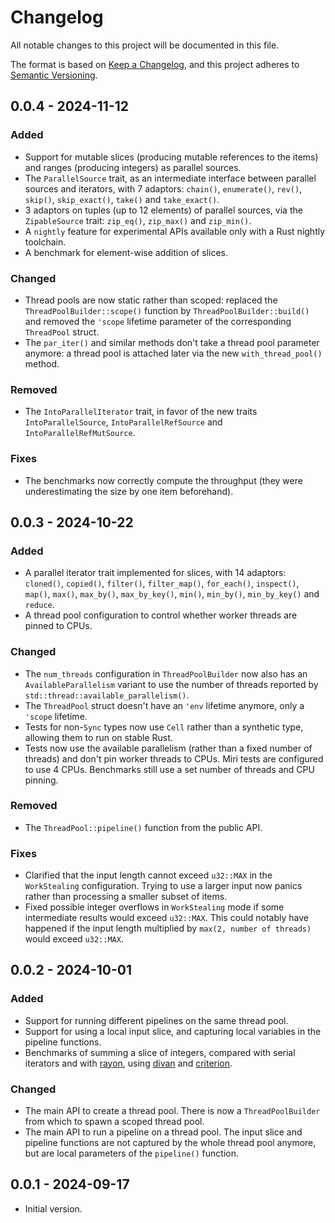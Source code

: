 # Changelog

All notable changes to this project will be documented in this file.

The format is based on [Keep a Changelog](https://keepachangelog.com/en/1.1.0/),
and this project adheres to
[Semantic Versioning](https://semver.org/spec/v2.0.0.html).

## 0.0.4 - 2024-11-12

### Added

- Support for mutable slices (producing mutable references to the items) and
  ranges (producing integers) as parallel sources.
- The `ParallelSource` trait, as an intermediate interface between parallel
  sources and iterators, with 7 adaptors: `chain()`, `enumerate()`, `rev()`,
  `skip()`, `skip_exact()`, `take()` and `take_exact()`.
- 3 adaptors on tuples (up to 12 elements) of parallel sources, via the
  `ZipableSource` trait: `zip_eq()`, `zip_max()` and `zip_min()`.
- A `nightly` feature for experimental APIs available only with a Rust nightly
  toolchain.
- A benchmark for element-wise addition of slices.

### Changed

- Thread pools are now static rather than scoped: replaced the
  `ThreadPoolBuilder::scope()` function by `ThreadPoolBuilder::build()` and
  removed the `'scope` lifetime parameter of the corresponding `ThreadPool`
  struct.
- The `par_iter()` and similar methods don't take a thread pool parameter
  anymore: a thread pool is attached later via the new `with_thread_pool()`
  method.

### Removed

- The `IntoParallelIterator` trait, in favor of the new traits
  `IntoParallelSource`, `IntoParallelRefSource` and `IntoParallelRefMutSource`.

### Fixes

- The benchmarks now correctly compute the throughput (they were underestimating
  the size by one item beforehand).

## 0.0.3 - 2024-10-22

### Added

- A parallel iterator trait implemented for slices, with 14 adaptors:
  `cloned()`, `copied()`, `filter()`, `filter_map()`, `for_each()`, `inspect()`,
  `map()`, `max()`, `max_by()`, `max_by_key()`, `min()`, `min_by()`,
  `min_by_key()` and `reduce`.
- A thread pool configuration to control whether worker threads are pinned to
  CPUs.

### Changed

- The `num_threads` configuration in `ThreadPoolBuilder` now also has an
  `AvailableParallelism` variant to use the number of threads reported by
  `std::thread::available_parallelism()`.
- The `ThreadPool` struct doesn't have an `'env` lifetime anymore, only a
  `'scope` lifetime.
- Tests for non-`Sync` types now use `Cell` rather than a synthetic type,
  allowing them to run on stable Rust.
- Tests now use the available parallelism (rather than a fixed number of
  threads) and don't pin worker threads to CPUs. Miri tests are configured to
  use 4 CPUs. Benchmarks still use a set number of threads and CPU pinning.

### Removed

- The `ThreadPool::pipeline()` function from the public API.

### Fixes

- Clarified that the input length cannot exceed `u32::MAX` in the `WorkStealing`
  configuration. Trying to use a larger input now panics rather than processing
  a smaller subset of items.
- Fixed possible integer overflows in `WorkStealing` mode if some intermediate
  results would exceed `u32::MAX`. This could notably have happened if the input
  length multiplied by `max(2, number of threads)` would exceed `u32::MAX`.

## 0.0.2 - 2024-10-01

### Added

- Support for running different pipelines on the same thread pool.
- Support for using a local input slice, and capturing local variables in the
  pipeline functions.
- Benchmarks of summing a slice of integers, compared with serial iterators and
  with [rayon](https://docs.rs/rayon), using [divan](https://docs.rs/divan) and
  [criterion](https://docs.rs/criterion).

### Changed

- The main API to create a thread pool. There is now a `ThreadPoolBuilder` from
  which to spawn a scoped thread pool.
- The main API to run a pipeline on a thread pool. The input slice and pipeline
  functions are not captured by the whole thread pool anymore, but are local
  parameters of the `pipeline()` function.

## 0.0.1 - 2024-09-17

- Initial version.

